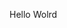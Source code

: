 Hello Wolrd











































































































































































































































































































































































































































































































































































































































































































































































































































































































































































































































































































































































































































































































































































































































































































































































































































































































































































































































































































































































































































